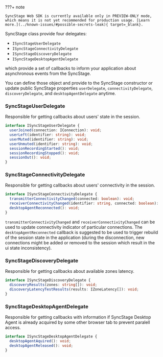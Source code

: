 ???+ note

    SyncStage Web SDK is currently available only in PREVIEW-ONLY mode, which means it is not yet recommended for production usage. [Learn more.](../known-issues/#possible-secrets-leak){ target=_blank}.

SyncStage class provide four delegates:

* `ISyncStageUserDelegate`
* `ISyncStageConnectivityDelegate`
* `ISyncStageDiscoveryDelegate`
* `ISyncStageDesktopAgentDelegate`
 
which provide a set of callbacks to inform your application about asynchronous events from the SyncStage. 

You can define those object and provide to the SyncStage constructor or update public SyncStage properties `userDelegate`, `connectivityDelegate`, `discoveryDelegate`, and `desktopAgentDelegate` anytime.

### SyncStageUserDelegate
Responsible for getting callbacks about users' state in the session.

```typescript
interface ISyncStageUserDelegate {
  userJoined(connection: IConnection): void;
  userLeft(identifier: string): void;
  userMuted(identifier: string): void;
  userUnmuted(identifier: string): void;
  sessionRecordingStarted(): void;
  sessionRecordingStopped(): void;
  sessionOut(): void;
}

```

### SyncStageConnectivityDelegate
Responsible for getting callbacks about users' connectivity in the session.

```typescript
interface ISyncStageConnectivityDelegate {
  transmitterConnectivityChanged(connected: boolean): void;
  receiverConnectivityChanged(identifier: string, connected: boolean): void;
  desktopAgentReconnected(): void;
}
```

`transmitterConnectivityChanged` and `receiverConnectivityChanged` can be used to update connectivity indicator of particular connections. The `desktopAgentReconnected` callback is suggested to be used to trigger rebuild of the session state in the application (during the disconnection, new connections might be added or removed to the session which result in the ui state inconsistency).


### SyncStageDiscoveryDelegate
Responsible for getting callbacks about available zones latency.

```typescript
interface ISyncStageDiscoveryDelegate {
  discoveryResults(zones: string[]): void;
  discoveryLatencyTestResults(results: IZoneLatency[]): void;
}
```



### SyncStageDesktopAgentDelegate
Responsible for getting callbacks with information if SyncStage Desktop Agent is already acquired by some other browser tab to prevent paralell access.

```typescript
interface ISyncStageDesktopAgentDelegate {
  desktopAgentAquired(): void;
  desktopAgentReleased(): void;
}
```